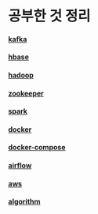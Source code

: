 # 공부한 것 정리

#### [kafka](./kafka/README.md)
#### [hbase](./hbase/README.md)
#### [hadoop](./hadoop/hadoop-basic.md)
#### [zookeeper](./zookeeper/zookeeper-session-id-negative-issue.md)
#### [spark](./spark/README.md)
#### [docker](./docker/docker.md)
#### [docker-compose](./docker/docker-compose.md)
#### [airflow](./airflow/README.md)
#### [aws](./aws/MSK.md)
#### [algorithm](./algorithm/README.md)

